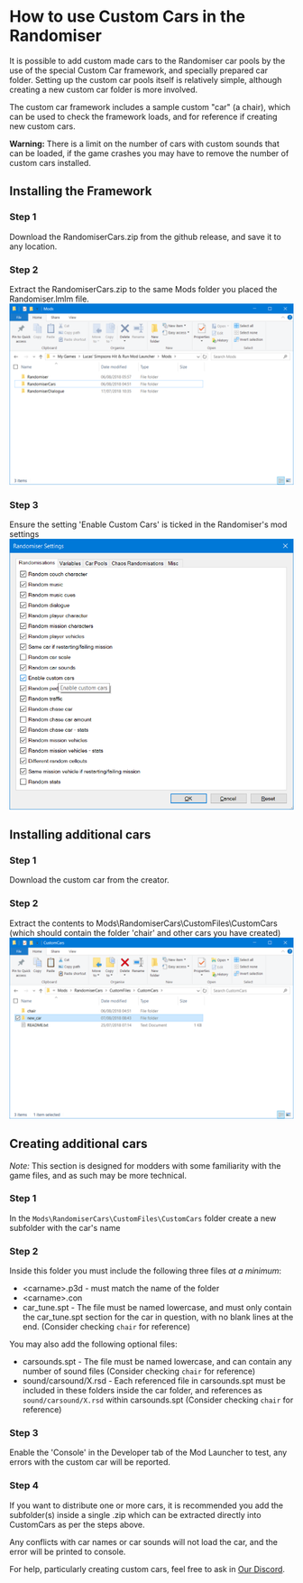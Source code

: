 # How to use Custom Cars in the Randomiser

It is possible to add custom made cars to the Randomiser car pools by the use of the special Custom Car framework, and specially prepared car folder. Setting up the custom car pools itself is relatively simple, although creating a new custom car folder is more involved.

The custom car framework includes a sample custom "car" (a chair), which can be used to check the framework loads, and for reference if creating new custom cars.

**Warning:** There is a limit on the number of cars with custom sounds that can be loaded, if the game crashes you may have to remove the number of custom cars installed.

## Installing the Framework
### Step 1
Download the RandomiserCars.zip from the github release, and save it to any location.
### Step 2
Extract the RandomiserCars.zip to the same Mods folder you placed the Randomiser.lmlm file.  
![Step 2](Screenshots/Cars/Step2.png)
### Step 3
Ensure the setting 'Enable Custom Cars' is ticked in the Randomiser's mod settings
![Step 3](Screenshots/Cars/Step3.png)

## Installing additional cars
### Step 1
Download the custom car from the creator.
### Step 2
Extract the contents to Mods\RandomiserCars\CustomFiles\CustomCars (which should contain the folder 'chair' and other cars you have created)
![Step 2](Screenshots/Cars/Step2X.png)

## Creating additional cars
*Note:* This section is designed for modders with some familiarity with the game files, and as such may be more technical.
### Step 1
In the `Mods\RandomiserCars\CustomFiles\CustomCars` folder create a new subfolder with the car's name
### Step 2
Inside this folder you must include the following three files *at a minimum*:
- \<carname\>.p3d - <carname> must match the name of the folder
- \<carname\>.con
- car_tune.spt - The file must be named lowercase, and must only contain the car_tune.spt section for the car in question, with no blank lines at the end. (Consider checking `chair` for reference)
  
You may also add the following optional files:
- carsounds.spt - The file must be named lowercase, and can contain any number of sound files (Consider checking `chair` for reference)
- sound/carsound/X.rsd - Each referenced file in carsounds.spt must be included in these folders inside the car folder, and references as `sound/carsound/X.rsd` within carsounds.spt (Consider checking `chair` for reference)
### Step 3
Enable the 'Console' in the Developer tab of the Mod Launcher to test, any errors with the custom car will be reported.
### Step 4
If you want to distribute one or more cars, it is recommended you add the subfolder(s) inside a single .zip which can be extracted directly into CustomCars as per the steps above.

Any conflicts with car names or car sounds will not load the car, and the error will be printed to console.

For help, particularly creating custom cars, feel free to ask in [Our Discord](https://discordapp.com/invite/UQcTZgG).